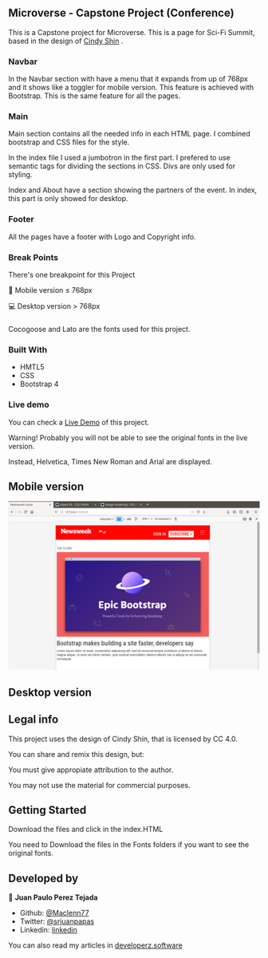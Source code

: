 ## Microverse - Capstone Project (Conference)

This is a Capstone project for Microverse. This is a page for Sci-Fi Summit, based in the design of [Cindy Shin](https://www.behance.net/gallery/29845175/CC-Global-Summit-2015) .

### Navbar

In the Navbar section with have a menu that it expands from up of 768px and it shows like  a toggler for mobile version. This feature is achieved with Bootstrap. This is the same feature for all the pages.

### Main
Main section contains all the needed info in each HTML page. I combined bootstrap and CSS files for the style.

In the index file I used a jumbotron in the first part. I prefered to use semantic tags for dividing the sections in CSS. Divs are only used for styling.

Index and About have a section showing the partners of the event. In index, this part is only showed for desktop.

### Footer

All the pages have a footer with Logo and Copyright info.

### Break Points

There's one breakpoint for this Project

:iphone: Mobile version ≤ 768px

💻 Desktop version > 768px

###

Cocogoose and Lato are the fonts used for this project.

### Built With

- HMTL5
- CSS
- Bootstrap 4

### Live demo

You can check a [Live Demo](https://rawcdn.githack.com/Maclenn77/Capstone-SF-Summit/f5fb361e5640f16d6498cabf1de5b0b0906bd051/index.html) of this project.

Warning! Probably you will not be able to see the original fonts in the live version.

Instead, Helvetica, Times New Roman and Arial are displayed.

## Mobile version

![image](https://github.com/Maclenn77/Newsweek_clone_bootstrap/blob/f-branch/img/mobile.png)

## Desktop version



## Legal info

This project uses the design of Cindy Shin, that is licensed by CC 4.0.

You can share and remix this design, but:

You must give appropiate attribution to the author.

You may not use the material for commercial purposes.

## Getting Started

Download the files and click in the index.HTML

You need to Download the files in the Fonts folders if you want to see the original fonts.

## Developed by

👤 **Juan Paulo Perez Tejada**

- Github: [@Maclenn77](https://github.com/Maclenn77)
- Twitter: [@srjuanpapas](https://twitter.com/srjuanpapas)
- Linkedin: [linkedin](https://mx.linkedin.com/in/juanpaulopereztejada )

You can also read my articles in [developerz.software](http://developerz.software/) 

